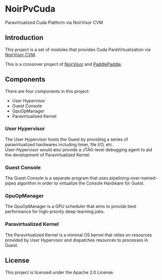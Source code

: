 # NoirPvCuda
Paravirtualized Cuda Platform via NoirVisor CVM

## Introduction
This project is a set of modules that provides Cuda ParaVirtualization via [NoirVisor CVM](https://github.com/Zero-Tang/NoirCvmApi).

This is a crossover project of [NoirVisor](https://github.com/Zero-Tang/NoirVisor) and [PaddlePaddle](https://github.com/PaddlePaddle).

## Components
There are four components in this project:

- User Hypervisor
- Guest Console
- GpuOpManager
- Paravirtualized Kernel

### User Hypervisor
The User Hypervisor hosts the Guest by providing a series of paravirtualized hardwares including timer, file I/O, etc. \
User-Hypervisor would also provide a JTAG-level debugging agent to aid the development of Paravirtualized Kernel.

### Guest Console
The Guest Console is a separate program that uses pipelining-over-named-pipes algorithm in order to virtualize the Console Hardware for Guest.

### GpuOpManager
The GpuOpManager is a GPU scheduler that aims to provide best performance for high-priority deep-learning jobs.

### Paravirtualized Kernel
The Paravirtualized Kernel is a minimal OS kernel that relies on resources provided by User Hypervisor and dispatches resources to processes in Guest.

## License
This project is licensed under the Apache 2.0 License.
